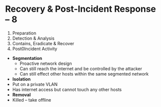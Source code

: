 # Recovery & Post-Incident Response – 8

1.	Preparation
2.	Detection & Analysis
3.	Contains, Eradicate & Recover
4.	Post0Incident Activity

 -	**Segmentation** 
    -	Proactive network design 
    -	Can still reach the internet and be controlled by the attacker
    -	Can still effect other hosts within the same segmented network
 -	**Isolation**
   -	Put on a private VLAN
   -	Has internet access but cannot touch any other hosts
 -	**Removal**
   -	Killed – take offline 
